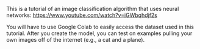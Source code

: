 
This is a tutorial of an image classification algorithm that uses neural networks: https://www.youtube.com/watch?v=iGWbqhdjf2s

You will have to use Google Colab to easily access the dataset used in this tutorial. After you create the model, you can test on examples pulling your own images off of the internet (e.g., a cat and a plane).